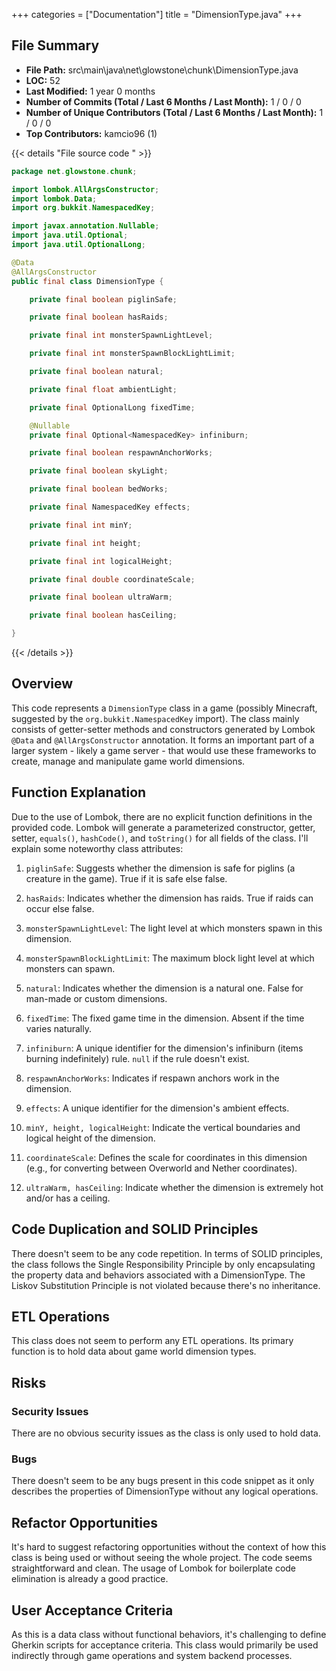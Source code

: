 +++
categories = ["Documentation"]
title = "DimensionType.java"
+++

## File Summary

- **File Path:** src\main\java\net\glowstone\chunk\DimensionType.java
- **LOC:** 52
- **Last Modified:** 1 year 0 months
- **Number of Commits (Total / Last 6 Months / Last Month):** 1 / 0 / 0
- **Number of Unique Contributors (Total / Last 6 Months / Last Month):** 1 / 0 / 0
- **Top Contributors:** kamcio96 (1)

{{< details "File source code " >}}
```java
package net.glowstone.chunk;

import lombok.AllArgsConstructor;
import lombok.Data;
import org.bukkit.NamespacedKey;

import javax.annotation.Nullable;
import java.util.Optional;
import java.util.OptionalLong;

@Data
@AllArgsConstructor
public final class DimensionType {

    private final boolean piglinSafe;

    private final boolean hasRaids;

    private final int monsterSpawnLightLevel;

    private final int monsterSpawnBlockLightLimit;

    private final boolean natural;

    private final float ambientLight;

    private final OptionalLong fixedTime;

    @Nullable
    private final Optional<NamespacedKey> infiniburn;

    private final boolean respawnAnchorWorks;

    private final boolean skyLight;

    private final boolean bedWorks;

    private final NamespacedKey effects;

    private final int minY;

    private final int height;

    private final int logicalHeight;

    private final double coordinateScale;

    private final boolean ultraWarm;

    private final boolean hasCeiling;

}

```
{{< /details >}}



## Overview
This code represents a `DimensionType` class in a game (possibly Minecraft, suggested by the `org.bukkit.NamespacedKey` import). The class mainly consists of getter-setter methods and constructors generated by Lombok `@Data` and `@AllArgsConstructor` annotation. It forms an important part of a larger system - likely a game server - that would use these frameworks to create, manage and manipulate game world dimensions.

## Function Explanation 

Due to the use of Lombok, there are no explicit function definitions in the provided code. Lombok will generate a parameterized constructor, getter, setter, `equals()`, `hashCode()`, and `toString()` for all fields of the class. I'll explain some noteworthy class attributes:

1. `piglinSafe`: Suggests whether the dimension is safe for piglins (a creature in the game). True if it is safe else false.

2. `hasRaids`: Indicates whether the dimension has raids. True if raids can occur else false.

3. `monsterSpawnLightLevel`: The light level at which monsters spawn in this dimension.

4. `monsterSpawnBlockLightLimit`: The maximum block light level at which monsters can spawn.

5. `natural`: Indicates whether the dimension is a natural one. False for man-made or custom dimensions.

6. `fixedTime`: The fixed game time in the dimension. Absent if the time varies naturally.

7. `infiniburn`: A unique identifier for the dimension's infiniburn (items burning indefinitely) rule. `null` if the rule doesn't exist.

8. `respawnAnchorWorks`: Indicates if respawn anchors work in the dimension.

9. `effects`: A unique identifier for the dimension's ambient effects.

10. `minY, height, logicalHeight`: Indicate the vertical boundaries and logical height of the dimension.

11. `coordinateScale`: Defines the scale for coordinates in this dimension (e.g., for converting between Overworld and Nether coordinates).

12. `ultraWarm, hasCeiling`: Indicate whether the dimension is extremely hot and/or has a ceiling.

## Code Duplication and SOLID Principles

There doesn't seem to be any code repetition. In terms of SOLID principles, the class follows the Single Responsibility Principle by only encapsulating the property data and behaviors associated with a DimensionType. The Liskov Substitution Principle is not violated because there's no inheritance.

## ETL Operations

This class does not seem to perform any ETL operations. Its primary function is to hold data about game world dimension types.

## Risks

### Security Issues
There are no obvious security issues as the class is only used to hold data.

### Bugs
There doesn't seem to be any bugs present in this code snippet as it only describes the properties of DimensionType without any logical operations.

## Refactor Opportunities
It's hard to suggest refactoring opportunities without the context of how this class is being used or without seeing the whole project. The code seems straightforward and clean. The usage of Lombok for boilerplate code elimination is already a good practice.

## User Acceptance Criteria
As this is a data class without functional behaviors, it's challenging to define Gherkin scripts for acceptance criteria. This class would primarily be used indirectly through game operations and system backend processes.